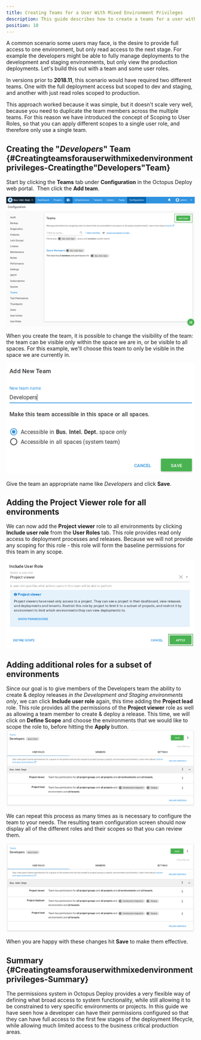 ```yaml
---
title: Creating Teams for a User With Mixed Environment Privileges
description: This guide describes how to create a teams for a user with mixed environment privileges.
position: 10
---
```


A common scenario some users may face, is the desire to provide full access to one environment, but only read access to the next stage. For example the developers might be able to fully manage deployments to the development and staging environments, but only view the production deployments. Let's build this out with a team and some user roles. 

In versions prior to **2018.11**, this scenario would have required two different teams. One with the full deployment access but scoped to dev and staging, and another with just read roles scoped to production.

This approach worked because it was simple, but it doesn't scale very well, because you need to duplicate the team members across the multiple teams. For this reason we have introduced the concept of Scoping to User Roles, so that you can apply different scopes to a single user role, and therefore only use a single team.

## Creating the "*Developers*" Team {#Creatingteamsforauserwithmixedenvironmentprivileges-Creatingthe&quot;Developers&quot;Team}

Start by clicking the **Teams** tab under **Configuration** in the Octopus Deploy web portal.  Then click the **Add team**.

![](/docs/images/guides-user-role-and-teams-configuration/add-team.png "width=500")

When you create the team, it is possible to change the visibility of the team: the team can be visible only within the space we are in, or be visible to all spaces. For this example, we'll choose this team to only be visible in the space we are currently in.

![](add-team-detail.png)

Give the team an appropriate name like *Developers* and click **Save**. 

## Adding the Project Viewer role for all environments 

We can now add the **Project viewer** role to 
all environments by clicking **Include user role** from the **User Roles** tab. This role provides read only access to deployment
processes and releases. Because we will not provide any scoping for this role - this role will form the baseline permissions 
for this team in any scope. 

![](add-unscoped-role.png)

## Adding additional roles for a subset of environments
Since our goal is to give members of the Developers team the ability to create & deploy releases _in the Development and 
Staging environments only_, we can click **Include user role** again, this time adding the **Project lead** role. 
This role provides all the permissions of the **Project viewer** role as well as allowing a team member to create & deploy a release. 
This time, we will click on **Define Scope** and choose the environments that we would like to scope the role to, before 
hitting the **Apply** button.
![](define-scope-for-user-role.png)

We can repeat this process as many times as is necessary to configure the team to your needs. The resulting team configuration screen should now display all of the different roles and their scopes so that you can review them. 

![](add-team-with-scoped-roles.png "width=500")

When you are happy with these changes hit **Save** to make them effective.

## Summary {#Creatingteamsforauserwithmixedenvironmentprivileges-Summary}

The permissions system in Octopus Deploy provides a very flexible way of defining what broad access to system functionality, while still allowing it to be constrained to very specific environments or projects. In this guide we have seen how a developer can have their permissions configured so that they can have full access to the first few stages of the deployment lifecycle, while allowing much limited access to the business critical production areas.
